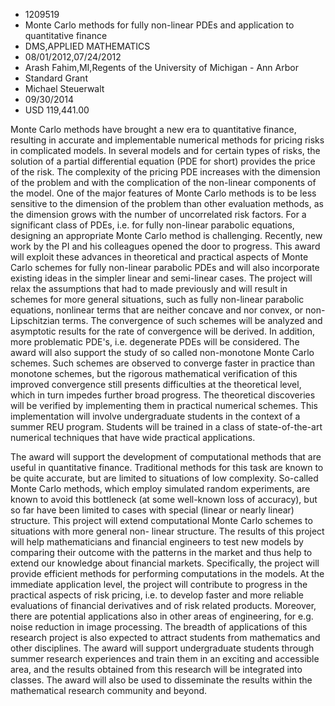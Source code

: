 
* 1209519
* Monte Carlo methods for fully non-linear PDEs and application to quantitative finance
* DMS,APPLIED MATHEMATICS
* 08/01/2012,07/24/2012
* Arash Fahim,MI,Regents of the University of Michigan - Ann Arbor
* Standard Grant
* Michael Steuerwalt
* 09/30/2014
* USD 119,441.00

Monte Carlo methods have brought a new era to quantitative finance, resulting in
accurate and implementable numerical methods for pricing risks in complicated
models. In several models and for certain types of risks, the solution of a
partial differential equation (PDE for short) provides the price of the risk.
The complexity of the pricing PDE increases with the dimension of the problem
and with the complication of the non-linear components of the model. One of the
major features of Monte Carlo methods is to be less sensitive to the dimension
of the problem than other evaluation methods, as the dimension grows with the
number of uncorrelated risk factors. For a significant class of PDEs, i.e. for
fully non-linear parabolic equations, designing an appropriate Monte Carlo
method is challenging. Recently, new work by the PI and his colleagues opened
the door to progress. This award will exploit these advances in theoretical and
practical aspects of Monte Carlo schemes for fully non-linear parabolic PDEs and
will also incorporate existing ideas in the simpler linear and semi-linear
cases. The project will relax the assumptions that had to made previously and
will result in schemes for more general situations, such as fully non-linear
parabolic equations, nonlinear terms that are neither concave and nor convex, or
non-Lipschitzian terms. The convergence of such schemes will be analyzed and
asymptotic results for the rate of convergence will be derived. In addition,
more problematic PDE's, i.e. degenerate PDEs will be considered. The award will
also support the study of so called non-monotone Monte Carlo schemes. Such
schemes are observed to converge faster in practice than monotone schemes, but
the rigorous mathematical verification of this improved convergence still
presents difficulties at the theoretical level, which in turn impedes further
broad progress. The theoretical discoveries will be verified by implementing
them in practical numerical schemes. This implementation will involve
undergraduate students in the context of a summer REU program. Students will be
trained in a class of state-of-the-art numerical techniques that have wide
practical applications.

The award will support the development of computational methods that are useful
in quantitative finance. Traditional methods for this task are known to be quite
accurate, but are limited to situations of low complexity. So-called Monte Carlo
methods, which employ simulated random experiments, are known to avoid this
bottleneck (at some well-known loss of accuracy), but so far have been limited
to cases with special (linear or nearly linear) structure. This project will
extend computational Monte Carlo schemes to situations with more general non-
linear structure. The results of this project will help mathematicians and
financial engineers to test new models by comparing their outcome with the
patterns in the market and thus help to extend our knowledge about financial
markets. Specifically, the project will provide efficient methods for performing
computations in the models. At the immediate application level, the project will
contribute to progress in the practical aspects of risk pricing, i.e. to develop
faster and more reliable evaluations of financial derivatives and of risk
related products. Moreover, there are potential applications also in other areas
of engineering, for e.g. noise reduction in image processing. The breadth of
applications of this research project is also expected to attract students from
mathematics and other disciplines. The award will support undergraduate students
through summer research experiences and train them in an exciting and accessible
area, and the results obtained from this research will be integrated into
classes. The award will also be used to disseminate the results within the
mathematical research community and beyond.
